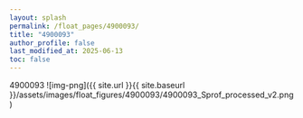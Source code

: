 ```yaml
---
layout: splash
permalink: /float_pages/4900093/
title: "4900093"
author_profile: false
last_modified_at: 2025-06-13
toc: false
---
```

 
4900093
![img-png]({{ site.url }}{{ site.baseurl }}/assets/images/float_figures/4900093/4900093_Sprof_processed_v2.png)